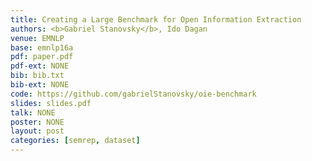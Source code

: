 ```yaml
---
title: Creating a Large Benchmark for Open Information Extraction
authors: <b>Gabriel Stanovsky</b>, Ido Dagan
venue: EMNLP
base: emnlp16a
pdf: paper.pdf
pdf-ext: NONE
bib: bib.txt
bib-ext: NONE
code: https://github.com/gabrielStanovsky/oie-benchmark
slides: slides.pdf
talk: NONE
poster: NONE
layout: post
categories: [semrep, dataset]
---
```

